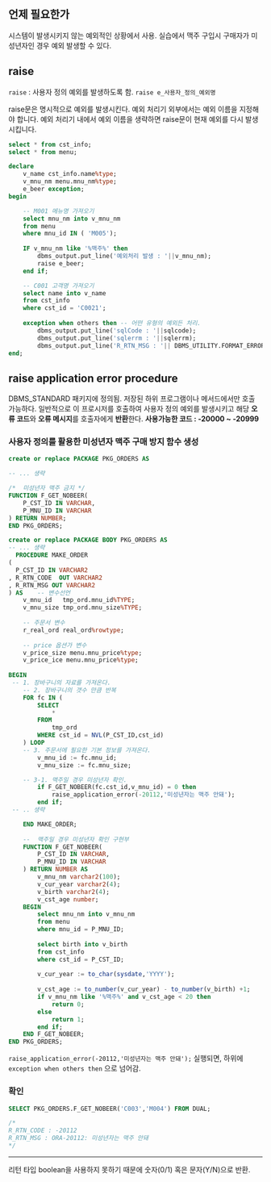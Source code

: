 
## 언제 필요한가

시스템이 발생시키지 않는 예외적인 상황에서 사용.
실습에서 맥주 구입시 구매자가 미성년자인 경우 예외 발생할 수 있다.

## raise

`raise` : 사용자 정의 예외를 발생하도록 함.
	`raise e_사용자_정의_예외명`

raise문은 명시적으로 예외를 발생시킨다. 예외 처리기 외부에서는 예외 이름을 지정해야 합니다.
예외 처리기 내에서 예외 이름을 생략하면 raise문이 현재 예외를 다시 발생시킵니다.

``` SQL 
select * from cst_info;
select * from menu;

declare
    v_name cst_info.name%type;
    v_mnu_nm menu.mnu_nm%type;
    e_beer exception;
begin

    -- M001 메뉴명 가져오기
    select mnu_nm into v_mnu_nm
    from menu
    where mnu_id IN ( 'M005');
    
    IF v_mnu_nm like '%맥주%' then
        dbms_output.put_line('예외처리 발생 : '||v_mnu_nm);
        raise e_beer;
    end if;

    -- C001 고객명 가져오기
    select name into v_name
    from cst_info
    where cst_id = 'C0021';
     
    exception when others then -- 어떤 유형의 예외든 처리.
        dbms_output.put_line('sqlCode : '||sqlcode);
        dbms_output.put_line('sqlerrm : '||sqlerrm);
        dbms_output.put_line('R_RTN_MSG : '|| DBMS_UTILITY.FORMAT_ERROR_STACK);
end;

```

## raise application error procedure

DBMS_STANDARD 패키지에 정의됨.
저장된 하위 프로그램이나 메서드에서만 호출 가능하다.
일반적으로 이 프로시저를 호출하여 사용자 정의 예외를 발생시키고
해당 **오류 코드**와 **오류 메시지**를 호출자에게 **반환**한다.
**사용가능한 코드 : -20000 ~ -20999**


### 사용자 정의를 활용한 미성년자 맥주 구매 방지 함수 생성

``` sql
create or replace PACKAGE PKG_ORDERS AS 

-- ... 생략

/*  미성년자 맥주 금지 */
FUNCTION F_GET_NOBEER(
    P_CST_ID IN VARCHAR,
    P_MNU_ID IN VARCHAR
) RETURN NUMBER;
END PKG_ORDERS;
```

``` sql
create or replace PACKAGE BODY PKG_ORDERS AS
-- ... 생략 
  PROCEDURE MAKE_ORDER 
(
  P_CST_ID IN VARCHAR2 
, R_RTN_CODE  OUT VARCHAR2 
, R_RTN_MSG OUT VARCHAR2 
) AS    -- 변수선언
    v_mnu_id   tmp_ord.mnu_id%TYPE;
    v_mnu_size tmp_ord.mnu_size%TYPE;
    
    -- 주문서 변수
    r_real_ord real_ord%rowtype;
    
    -- price 옵션가 변수
    v_price_size menu.mnu_price%type;
    v_price_ice menu.mnu_price%type;
    
BEGIN
 -- 1. 장바구니의 자료를 가져온다.
    -- 2. 장바구니의 갯수 만큼 반복
    FOR fc IN (
        SELECT
            *
        FROM
            tmp_ord
        WHERE cst_id = NVL(P_CST_ID,cst_id) 
    ) LOOP
    -- 3. 주문서에 필요한 기본 정보를 가져온다.
        v_mnu_id := fc.mnu_id;
        v_mnu_size := fc.mnu_size;

    -- 3-1. 맥주일 경우 미성년자 확인.
        if F_GET_NOBEER(fc.cst_id,v_mnu_id) = 0 then
            raise_application_error(-20112,'미성년자는 맥주 안돼');
        end if;
 -- .. 생략

    END MAKE_ORDER;
    
    --  맥주일 경우 미성년자 확인 구현부 
    FUNCTION F_GET_NOBEER(
        P_CST_ID IN VARCHAR,
        P_MNU_ID IN VARCHAR    
    ) RETURN NUMBER AS
        v_mnu_nm varchar2(100);
        v_cur_year varchar2(4);
        v_birth varchar2(4);
        v_cst_age number;
    BEGIN
        select mnu_nm into v_mnu_nm
        from menu
        where mnu_id = P_MNU_ID;
        
        select birth into v_birth
        from cst_info
        where cst_id = P_CST_ID;
        
        v_cur_year := to_char(sysdate,'YYYY');
        
        v_cst_age := to_number(v_cur_year) - to_number(v_birth) +1;
        if v_mnu_nm like '%맥주%' and v_cst_age < 20 then
            return 0;
        else 
            return 1;
        end if;
    END F_GET_NOBEER;
END PKG_ORDERS;
```


`raise_application_error(-20112,'미성년자는 맥주 안돼');` 
실행되면, 하위에 `exception when others then` 으로 넘어감.

### 확인 
``` sql 
SELECT PKG_ORDERS.F_GET_NOBEER('C003','M004') FROM DUAL;

/*
R_RTN_CODE : -20112
R_RTN_MSG : ORA-20112: 미성년자는 맥주 안돼
*/
```


----

리턴 타입 boolean을 사용하지 못하기 때문에 숫자(0/1) 혹은 문자(Y/N)으로 반환.

